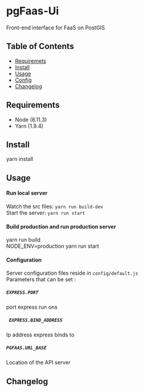 # pgFaas-Ui

Front-end interface for FaaS on PostGIS

## Table of Contents

* [Requiremets](#install)
* [Install](#install)
* [Usage](#usage)
* [Config](#config)
* [Changelog](#changelog)

## Requirements

* Node (8.11.3)
* Yarn (1.9.4)

## Install

yarn install <br>

## Usage

#### Run local server

Watch the src files: ````yarn run build-dev```` <br>
Start the server:    ````yarn run start````

#### Build production and run production server

yarn run build <br>
NODE_ENV=production yarn run start

#### Configuration

Server configuration files reside in ````config/default.js```` <br>
Parameters that can be set :

##### ```` EXPRESS.PORT ````<br>

port express run ons

##### ```` EXPRESS.BIND_ADDRESS````

Ip address express binds to

##### ```` PGFAAS.URL_BASE ````

Location of the API server

## Changelog

